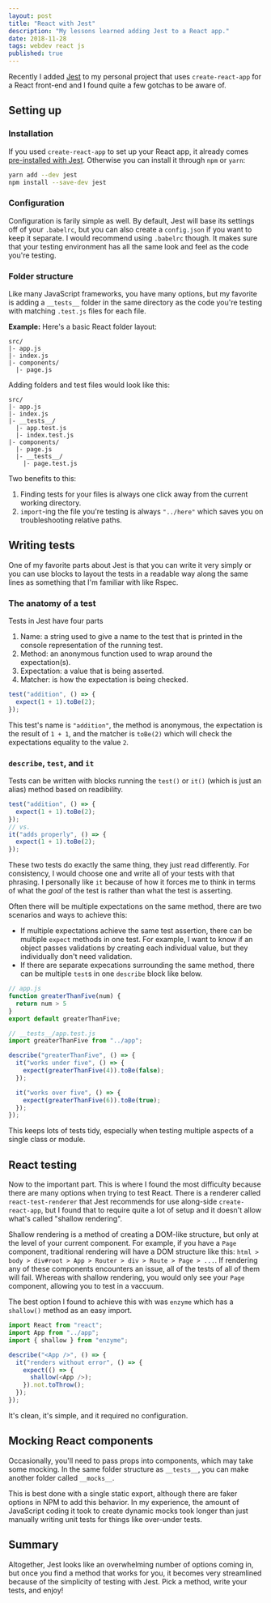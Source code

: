 ```yaml
---
layout: post
title: "React with Jest"
description: "My lessons learned adding Jest to a React app."
date: 2018-11-28
tags: webdev react js
published: true
---
```


Recently I added [Jest](https://jestjs.io/) to my personal project that uses `create-react-app` for a React front-end and I found quite a few gotchas to be aware of.

## Setting up

### Installation

If you used `create-react-app` to set up your React app, it already comes [pre-installed with Jest](https://github.com/facebook/create-react-app/blob/master/packages/react-scripts/template/README.md#running-tests). Otherwise you can install it through `npm` or `yarn`:

```sh
yarn add --dev jest
npm install --save-dev jest
```

### Configuration

Configuration is farily simple as well. By default, Jest will base its settings off of your `.babelrc`, but you can also create a `config.json` if you want to keep it separate. I would recommend using `.babelrc` though. It makes sure that your testing environment has all the same look and feel as the code you're testing.

### Folder structure

Like many JavaScript frameworks, you have many options, but my favorite is adding a `__tests__` folder in the same directory as the code you're testing with matching `.test.js` files for each file.

**Example:** Here's a basic React folder layout:

```
src/
|- app.js
|- index.js
|- components/
  |- page.js
```

Adding folders and test files would look like this:

```
src/
|- app.js
|- index.js
|- __tests__/
  |- app.test.js
  |- index.test.js
|- components/
  |- page.js
  |- __tests__/
    |- page.test.js
```

Two benefits to this:

1. Finding tests for your files is always one click away from the current working directory.
2. `import`-ing the file you're testing is always `"../here"` which saves you on troubleshooting relative paths.

## Writing tests

One of my favorite parts about Jest is that you can write it very simply or you can use blocks to layout the tests in a readable way along the same lines as something that I'm familiar with like Rspec.

### The anatomy of a test

Tests in Jest have four parts

1. Name: a string used to give a name to the test that is printed in the console representation of the running test.
2. Method: an anonymous function used to wrap around the expectation(s).
3. Expectation: a value that is being asserted.
4. Matcher: is how the expectation is being checked.

```js
test("addition", () => {
  expect(1 + 1).toBe(2);
});
```

This test's name is `"addition"`, the method is anonymous, the expectation is the result of `1 + 1`, and the matcher is `toBe(2)` which will check the expectations equality to the value `2`.

### `describe`, `test`, and `it`

Tests can be written with blocks running the `test()` or `it()` (which is just an alias) method based on readibility.

```js
test("addition", () => {
  expect(1 + 1).toBe(2);
});
// vs.
it("adds properly", () => {
  expect(1 + 1).toBe(2);
});
```

These two tests do exactly the same thing, they just read differently. For consistency, I would choose one and write all of your tests with that phrasing. I personally like `it` because of how it forces me to think in terms of what the _goal_ of the test is rather than what the test is asserting.

Often there will be multiple expectations on the same method, there are two scenarios and ways to achieve this:

- If multiple expectations achieve the same test assertion, there can be multiple `expect` methods in one test. For example, I want to know if an object passes validations by creating each individual value, but they individually don't need validation.
- If there are separate expecations surrounding the same method, there can be multiple `test`s in one `describe` block like below.

```js
// app.js
function greaterThanFive(num) {
  return num > 5
}
export default greaterThanFive;
```

```js
// __tests__/app.test.js
import greaterThanFive from "../app";

describe("greaterThanFive", () => {
  it("works under five", () => {
    expect(greaterThanFive(4)).toBe(false);
  });

  it("works over five", () => {
    expect(greaterThanFive(6)).toBe(true);
  });
});
```

This keeps lots of tests tidy, especially when testing multiple aspects of a single class or module.

## React testing

Now to the important part. This is where I found the most difficulty because there are many options when trying to test React. There is a renderer called `react-test-renderer` that Jest recommends for use along-side `create-react-app`, but I found that to require quite a lot of setup and it doesn't allow what's called "shallow rendering".

Shallow rendering is a method of creating a DOM-like structure, but only at the level of your current component. For example, if you have a `Page` component, traditional rendering will have a DOM structure like this: `html > body > div#root > App > Router > div > Route > Page > ...`. If rendering any of these components encounters an issue, all of the tests of all of them will fail. Whereas with shallow rendering, you would only see your `Page` component, allowing you to test in a vaccuum.

The best option I found to achieve this with was `enzyme` which has a `shallow()` method as an easy import.

```js
import React from "react";
import App from "../app";
import { shallow } from "enzyme";

describe("<App />", () => {
  it("renders without error", () => {
    expect(() => {
      shallow(<App />);
    }).not.toThrow();
  });
});
```

It's clean, it's simple, and it required no configuration.

## Mocking React components

Occasionally, you'll need to pass props into components, which may take some mocking. In the same folder structure as `__tests__`, you can make another folder called `__mocks__`.

This is best done with a single static export, although there are faker options in NPM to add this behavior. In my experience, the amount of JavaScript coding it took to create dynamic mocks took longer than just manually writing unit tests for things like over-under tests.

## Summary

Altogether, Jest looks like an overwhelming number of options coming in, but once you find a method that works for you, it becomes very streamlined because of the simplicity of testing with Jest. Pick a method, write your tests, and enjoy!
